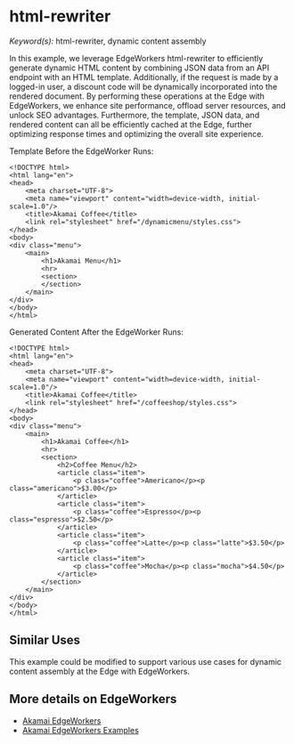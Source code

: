 # html-rewriter

*Keyword(s):* html-rewriter, dynamic content assembly<br>

In this example, we leverage EdgeWorkers html-rewriter to efficiently generate dynamic HTML content by combining JSON data from an API endpoint with an HTML template. 
Additionally, if the request is made by a logged-in user, a discount code will be dynamically incorporated into the rendered document. 
By performing these operations at the Edge with EdgeWorkers, we enhance site performance, offload server resources, and unlock SEO advantages. 
Furthermore, the template, JSON data, and rendered content can all be efficiently cached at the Edge, further optimizing response times and optimizing the overall site experience.

Template Before the EdgeWorker Runs:
````
<!DOCTYPE html>
<html lang="en">
<head>
    <meta charset="UTF-8">
    <meta name="viewport" content="width=device-width, initial-scale=1.0"/>
    <title>Akamai Coffee</title>
    <link rel="stylesheet" href="/dynamicmenu/styles.css">
</head>
<body>
<div class="menu">
    <main>
        <h1>Akamai Menu</h1>
        <hr>
        <section>
        </section>
    </main>
</div>
</body>
</html>

````

Generated Content After the EdgeWorker Runs:
````
<!DOCTYPE html>
<html lang="en">
<head>
    <meta charset="UTF-8">
    <meta name="viewport" content="width=device-width, initial-scale=1.0"/>
    <title>Akamai Coffee</title>
    <link rel="stylesheet" href="/coffeeshop/styles.css">
</head>
<body>
<div class="menu">
    <main>
        <h1>Akamai Coffee</h1>
        <hr>
        <section>
            <h2>Coffee Menu</h2>
            <article class="item">
                <p class="coffee">Americano</p><p class="americano">$3.00</p>
            </article>
            <article class="item">
                <p class="coffee">Espresso</p><p class="espresso">$2.50</p>
            </article>
            <article class="item">
                <p class="coffee">Latte</p><p class="latte">$3.50</p>
            </article>
            <article class="item">
                <p class="coffee">Mocha</p><p class="mocha">$4.50</p>
            </article>
        </section>
    </main>
</div>
</body>
</html>
````

## Similar Uses

This example could be modified to support various use cases for dynamic content assembly at the Edge with EdgeWorkers.

## More details on EdgeWorkers
- [Akamai EdgeWorkers](https://techdocs.akamai.com/edgeworkers/docs)
- [Akamai EdgeWorkers Examples](https://www.edgecompute.live/)
